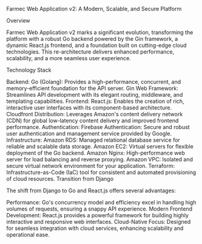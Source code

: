 Farmec Web Application v2: A Modern, Scalable, and Secure Platform

Overview

Farmec Web Application v2 marks a significant evolution, transforming the platform with a robust Go backend powered by the Gin framework, a dynamic React.js frontend, and a foundation built on cutting-edge cloud technologies. This re-architecture delivers enhanced performance, scalability, and a more seamless user experience.

Technology Stack

Backend: Go (Golang): Provides a high-performance, concurrent, and memory-efficient foundation for the API server. Gin Web Framework: Streamlines API development with its elegant routing, middleware, and templating capabilities. Frontend: React.js: Enables the creation of rich, interactive user interfaces with its component-based architecture. Cloudfront Distribution: Leverages Amazon's content delivery network (CDN) for global low-latency content delivery and improved frontend performance. Authentication: Firebase Authentication: Secure and robust user authentication and management service provided by Google. Infrastructure: Amazon RDS: Managed relational database service for reliable and scalable data storage. Amazon EC2: Virtual servers for flexible deployment of the Go backend. Amazon Nginx: High-performance web server for load balancing and reverse proxying. Amazon VPC: Isolated and secure virtual network environment for your application. Terraform: Infrastructure-as-Code (IaC) tool for consistent and automated provisioning of cloud resources. Transition from Django

The shift from Django to Go and React.js offers several advantages:

Performance: Go's concurrency model and efficiency excel in handling high volumes of requests, ensuring a snappy API experience. Modern Frontend Development: React.js provides a powerful framework for building highly interactive and responsive web interfaces. Cloud-Native Focus: Designed for seamless integration with cloud services, enhancing scalability and operational ease.
